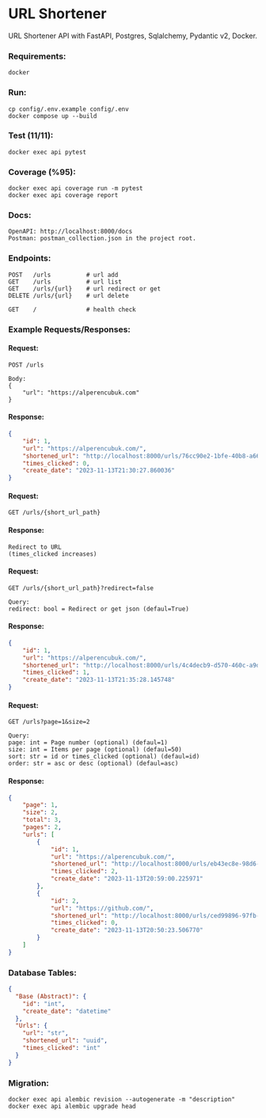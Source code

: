 # URL Shortener

URL Shortener API with FastAPI, Postgres, Sqlalchemy, Pydantic v2, Docker.

### Requirements:

```
docker
```

### Run:

```
cp config/.env.example config/.env
docker compose up --build
```

### Test (11/11):

```
docker exec api pytest
```

### Coverage (%95):

```
docker exec api coverage run -m pytest
docker exec api coverage report
```

### Docs:

```
OpenAPI: http://localhost:8000/docs
Postman: postman_collection.json in the project root.
```

### Endpoints:

```http request
POST   /urls          # url add
GET    /urls          # url list
GET    /urls/{url}    # url redirect or get
DELETE /urls/{url}    # url delete

GET    /              # health check
```

### Example Requests/Responses:

#### Request:
```http request
POST /urls

Body:
{
    "url": "https://alperencubuk.com"
}
```

#### Response:
```json
{
    "id": 1,
    "url": "https://alperencubuk.com/",
    "shortened_url": "http://localhost:8000/urls/76cc90e2-1bfe-40b8-a66c-a977307def03",
    "times_clicked": 0,
    "create_date": "2023-11-13T21:30:27.860036"
}
```

#### Request:
```http request
GET /urls/{short_url_path}
```

#### Response:
```
Redirect to URL
(times_clicked increases)
```

#### Request:
```http request
GET /urls/{short_url_path}?redirect=false

Query:
redirect: bool = Redirect or get json (defaul=True)
```

#### Response:
```json
{
    "id": 1,
    "url": "https://alperencubuk.com/",
    "shortened_url": "http://localhost:8000/urls/4c4decb9-d570-460c-a9db-eaa2c4968e13",
    "times_clicked": 1,
    "create_date": "2023-11-13T21:35:28.145748"
}
```

#### Request:
```http request
GET /urls?page=1&size=2

Query:
page: int = Page number (optional) (defaul=1)
size: int = Items per page (optional) (defaul=50)
sort: str = id or times_clicked (optional) (defaul=id)
order: str = asc or desc (optional) (defaul=asc)
```

#### Response:
```json
{
    "page": 1,
    "size": 2,
    "total": 3,
    "pages": 2,
    "urls": [
        {
            "id": 1,
            "url": "https://alperencubuk.com/",
            "shortened_url": "http://localhost:8000/urls/eb43ec8e-98d6-4f96-808a-9317c5ec9a06",
            "times_clicked": 2,
            "create_date": "2023-11-13T20:59:00.225971"
        },
        {
            "id": 2,
            "url": "https://github.com/",
            "shortened_url": "http://localhost:8000/urls/ced99896-97fb-482a-87ce-bbb5ce0f6204",
            "times_clicked": 0,
            "create_date": "2023-11-13T20:50:23.506770"
        }
    ]
}
```

### Database Tables:

```json
{
  "Base (Abstract)": {
    "id": "int",
    "create_date": "datetime"
  },
  "Urls": {
    "url": "str",
    "shortened_url": "uuid",
    "times_clicked": "int"
  }
}
```

### Migration:

```
docker exec api alembic revision --autogenerate -m "description"
docker exec api alembic upgrade head
```
